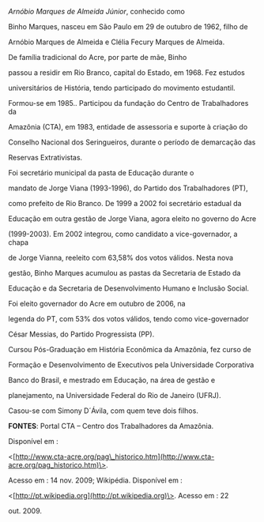 

*Arnóbio Marques de Almeida Júnior*, conhecido como

Binho Marques, nasceu em São Paulo em 29 de outubro de 1962, filho de

Arnóbio Marques de Almeida e Clélia Fecury Marques de Almeida.



 De família tradicional do Acre, por parte de mãe, Binho

passou a residir em Rio Branco, capital do Estado, em 1968. Fez estudos

universitários de História, tendo participado do movimento estudantil.

Formou-se em 1985.. Participou da fundação do Centro de Trabalhadores da

Amazônia (CTA), em 1983, entidade de assessoria e suporte à criação do

Conselho Nacional dos Seringueiros, durante o período de demarcação das

Reservas Extrativistas.



 Foi secretário municipal da pasta de Educação durante o

mandato de Jorge Viana (1993-1996), do Partido dos Trabalhadores (PT),

como prefeito de Rio Branco. De 1999 a 2002 foi secretário estadual da

Educação em outra gestão de Jorge Viana, agora eleito no governo do Acre

(1999-2003). Em 2002 integrou, como candidato a vice-governador, a chapa

de Jorge Vianna, reeleito com 63,58% dos votos válidos. Nesta nova

gestão, Binho Marques acumulou as pastas da Secretaria de Estado da

Educação e da Secretaria de Desenvolvimento Humano e Inclusão Social.



 Foi eleito governador do Acre em outubro de 2006, na

legenda do PT, com 53% dos votos válidos, tendo como vice-governador

César Messias, do Partido Progressista (PP).



Cursou Pós-Graduação em História Econômica da Amazônia, fez curso de

Formação e Desenvolvimento de Executivos pela Universidade Corporativa

Banco do Brasil, e mestrado em Educação, na área de gestão e

planejamento, na Universidade Federal do Rio de Janeiro (UFRJ).



 Casou-se com Simony D´Ávila, com quem teve dois filhos.







**FONTES**: Portal CTA – Centro dos Trabalhadores da Amazônia.

Disponível em :

\<[http://www.cta-acre.org/pag\_historico.htm](http://www.cta-acre.org/pag_historico.htm)\>.

Acesso em : 14 nov. 2009; Wikipédia. Disponível em :

\<[http://pt.wikipedia.org](http://pt.wikipedia.org)\>. Acesso em : 22

out. 2009.



